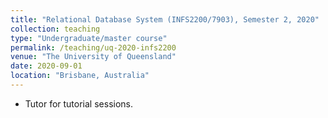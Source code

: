 ```yaml
---
title: "Relational Database System (INFS2200/7903), Semester 2, 2020"
collection: teaching
type: "Undergraduate/master course"
permalink: /teaching/uq-2020-infs2200
venue: "The University of Queensland"
date: 2020-09-01
location: "Brisbane, Australia"
---
```


* Tutor for tutorial sessions.

